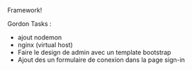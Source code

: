 Framework!

Gordon Tasks :
- ajout nodemon
- nginx (virtual host)
- Faire le design de admin avec un template bootstrap
- Ajout des un formulaire de conexion dans la page sign-in